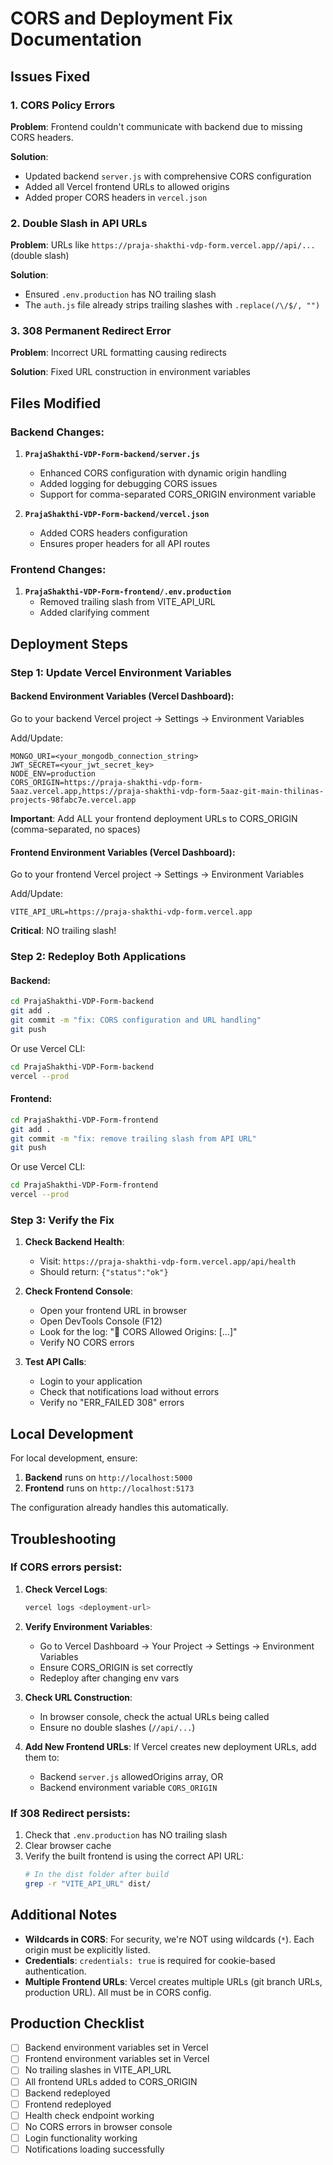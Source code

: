 # CORS and Deployment Fix Documentation

## Issues Fixed

### 1. CORS Policy Errors
**Problem**: Frontend couldn't communicate with backend due to missing CORS headers.

**Solution**: 
- Updated backend `server.js` with comprehensive CORS configuration
- Added all Vercel frontend URLs to allowed origins
- Added proper CORS headers in `vercel.json`

### 2. Double Slash in API URLs
**Problem**: URLs like `https://praja-shakthi-vdp-form.vercel.app//api/...` (double slash)

**Solution**:
- Ensured `.env.production` has NO trailing slash
- The `auth.js` file already strips trailing slashes with `.replace(/\/$/, "")`

### 3. 308 Permanent Redirect Error
**Problem**: Incorrect URL formatting causing redirects

**Solution**: Fixed URL construction in environment variables

## Files Modified

### Backend Changes:
1. **`PrajaShakthi-VDP-Form-backend/server.js`**
   - Enhanced CORS configuration with dynamic origin handling
   - Added logging for debugging CORS issues
   - Support for comma-separated CORS_ORIGIN environment variable

2. **`PrajaShakthi-VDP-Form-backend/vercel.json`**
   - Added CORS headers configuration
   - Ensures proper headers for all API routes

### Frontend Changes:
1. **`PrajaShakthi-VDP-Form-frontend/.env.production`**
   - Removed trailing slash from VITE_API_URL
   - Added clarifying comment

## Deployment Steps

### Step 1: Update Vercel Environment Variables

#### Backend Environment Variables (Vercel Dashboard):
Go to your backend Vercel project → Settings → Environment Variables

Add/Update:
```
MONGO_URI=<your_mongodb_connection_string>
JWT_SECRET=<your_jwt_secret_key>
NODE_ENV=production
CORS_ORIGIN=https://praja-shakthi-vdp-form-5aaz.vercel.app,https://praja-shakthi-vdp-form-5aaz-git-main-thilinas-projects-98fabc7e.vercel.app
```

**Important**: Add ALL your frontend deployment URLs to CORS_ORIGIN (comma-separated, no spaces)

#### Frontend Environment Variables (Vercel Dashboard):
Go to your frontend Vercel project → Settings → Environment Variables

Add/Update:
```
VITE_API_URL=https://praja-shakthi-vdp-form.vercel.app
```

**Critical**: NO trailing slash!

### Step 2: Redeploy Both Applications

#### Backend:
```bash
cd PrajaShakthi-VDP-Form-backend
git add .
git commit -m "fix: CORS configuration and URL handling"
git push
```

Or use Vercel CLI:
```bash
cd PrajaShakthi-VDP-Form-backend
vercel --prod
```

#### Frontend:
```bash
cd PrajaShakthi-VDP-Form-frontend
git add .
git commit -m "fix: remove trailing slash from API URL"
git push
```

Or use Vercel CLI:
```bash
cd PrajaShakthi-VDP-Form-frontend
vercel --prod
```

### Step 3: Verify the Fix

1. **Check Backend Health**:
   - Visit: `https://praja-shakthi-vdp-form.vercel.app/api/health`
   - Should return: `{"status":"ok"}`

2. **Check Frontend Console**:
   - Open your frontend URL in browser
   - Open DevTools Console (F12)
   - Look for the log: "🔐 CORS Allowed Origins: [...]"
   - Verify NO CORS errors

3. **Test API Calls**:
   - Login to your application
   - Check that notifications load without errors
   - Verify no "ERR_FAILED 308" errors

## Local Development

For local development, ensure:

1. **Backend** runs on `http://localhost:5000`
2. **Frontend** runs on `http://localhost:5173`

The configuration already handles this automatically.

## Troubleshooting

### If CORS errors persist:

1. **Check Vercel Logs**:
   ```bash
   vercel logs <deployment-url>
   ```

2. **Verify Environment Variables**:
   - Go to Vercel Dashboard → Your Project → Settings → Environment Variables
   - Ensure CORS_ORIGIN is set correctly
   - Redeploy after changing env vars

3. **Check URL Construction**:
   - In browser console, check the actual URLs being called
   - Ensure no double slashes (`//api/...`)

4. **Add New Frontend URLs**:
   If Vercel creates new deployment URLs, add them to:
   - Backend `server.js` allowedOrigins array, OR
   - Backend environment variable `CORS_ORIGIN`

### If 308 Redirect persists:

1. Check that `.env.production` has NO trailing slash
2. Clear browser cache
3. Verify the built frontend is using the correct API URL:
   ```bash
   # In the dist folder after build
   grep -r "VITE_API_URL" dist/
   ```

## Additional Notes

- **Wildcards in CORS**: For security, we're NOT using wildcards (`*`). Each origin must be explicitly listed.
- **Credentials**: `credentials: true` is required for cookie-based authentication.
- **Multiple Frontend URLs**: Vercel creates multiple URLs (git branch URLs, production URL). All must be in CORS config.

## Production Checklist

- [ ] Backend environment variables set in Vercel
- [ ] Frontend environment variables set in Vercel
- [ ] No trailing slashes in VITE_API_URL
- [ ] All frontend URLs added to CORS_ORIGIN
- [ ] Backend redeployed
- [ ] Frontend redeployed
- [ ] Health check endpoint working
- [ ] No CORS errors in browser console
- [ ] Login functionality working
- [ ] Notifications loading successfully

